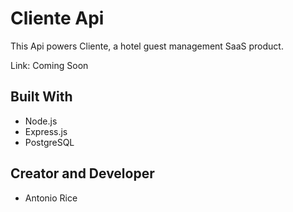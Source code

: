 # Cliente Api

This Api powers Cliente, a hotel guest management SaaS product.

Link: Coming Soon

## Built With

- Node.js
- Express.js
- PostgreSQL

## Creator and Developer

- Antonio Rice
